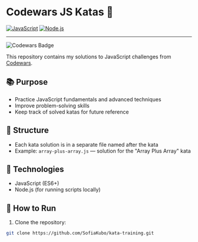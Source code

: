 # Codewars JS Katas 🧩

[![JavaScript](https://img.shields.io/badge/Language-JavaScript-yellow?logo=javascript)](https://www.javascript.com/)
[![Node.js](https://img.shields.io/badge/Node.js-14.x-green?logo=node.js)](https://nodejs.org/)

-----------
![Codewars Badge](https://www.codewars.com/users/SofiaKubo/badges/small)

This repository contains my solutions to JavaScript challenges from [Codewars](https://www.codewars.com/users/SofiaKubo).

## 📚 Purpose

- Practice JavaScript fundamentals and advanced techniques
- Improve problem-solving skills
- Keep track of solved katas for future reference

## 📝 Structure

- Each kata solution is in a separate file named after the kata
- Example: `array-plus-array.js` — solution for the "Array Plus Array" kata

## 🚀 Technologies

- JavaScript (ES6+)
- Node.js (for running scripts locally)

## 🔧 How to Run

1. Clone the repository:

```bash
git clone https://github.com/SofiaKubo/kata-training.git
```
